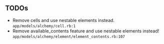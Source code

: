 
## TODOs

- Remove cells and use nestable elements instead. `app/models/alchemy/cell.rb:1`
- Remove available_contents feature and use nestable elements instead! `app/models/alchemy/element/element_contents.rb:107`
